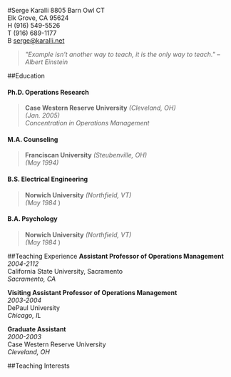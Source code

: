 [1]: http://google.com/        "Google"
[2]: http://search.yahoo.com/  "Yahoo Search"
[3]: http://search.msn.com/    "MSN Search"

#Serge Karalli
8805 Barn Owl CT  
  Elk Grove, CA 95624  
  H (916) 549-5526  
  T (916) 689-1177  
  B serge@karalli.net 
  
> _"Example isn’t another way to teach, it is the only way to teach." – Albert Einstein_

##Education
#### Ph.D. Operations Research ####
> **Case Western Reserve University** _(Cleveland, OH)_  
> _(Jan. 2005)_  
> _Concentration in Operations Management_
  
#### M.A. Counseling ####
> **Franciscan University** _(Steubenville, OH)_  
> _(May 1994)_  
  
#### B.S. Electrical Engineering ####
> **Norwich University** _(Northfield, VT)_  
> _(May 1984_ ) 

#### B.A. Psychology ####
> **Norwich University** _(Northfield, VT)_  
> _(May 1984_ ) 

##Teaching Experience
**Assistant Professor of Operations Management**  
_2004-2112_  
California State University, Sacramento  
_Sacramento, CA_  

**Visiting Assistant Professor of Operations Management**  
_2003-2004_   
DePaul University  
_Chicago, IL_  

**Graduate Assistant**  
_2000-2003_   
Case Western Reserve University  
_Cleveland, OH_  

##Teaching Interests


